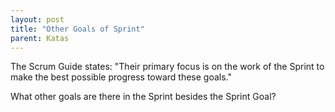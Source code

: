 ```yaml
---
layout: post
title: "Other Goals of Sprint"
parent: Katas
---
```

The Scrum Guide states: "Their primary focus is on the work of the Sprint to make the best possible progress toward these goals."

What other goals are there in the Sprint besides the Sprint Goal?